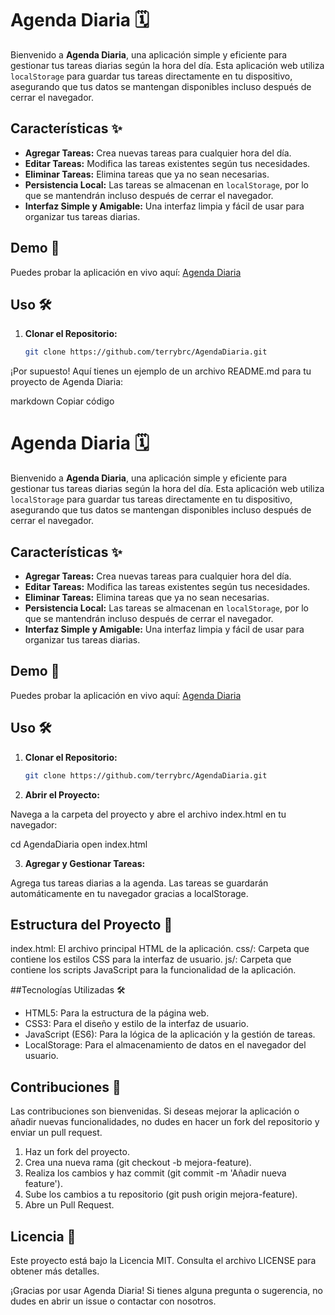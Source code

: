 # Agenda Diaria 🗓️

Bienvenido a **Agenda Diaria**, una aplicación simple y eficiente para gestionar tus tareas diarias según la hora del día. Esta aplicación web utiliza `localStorage` para guardar tus tareas directamente en tu dispositivo, asegurando que tus datos se mantengan disponibles incluso después de cerrar el navegador.

## Características ✨

- **Agregar Tareas:** Crea nuevas tareas para cualquier hora del día.
- **Editar Tareas:** Modifica las tareas existentes según tus necesidades.
- **Eliminar Tareas:** Elimina tareas que ya no sean necesarias.
- **Persistencia Local:** Las tareas se almacenan en `localStorage`, por lo que se mantendrán incluso después de cerrar el navegador.
- **Interfaz Simple y Amigable:** Una interfaz limpia y fácil de usar para organizar tus tareas diarias.

## Demo 🚀

Puedes probar la aplicación en vivo aquí: [Agenda Diaria](https://terrybrc.github.io/AgendaDiaria/)

## Uso 🛠️

1. **Clonar el Repositorio:**

   ```bash
   git clone https://github.com/terrybrc/AgendaDiaria.git

¡Por supuesto! Aquí tienes un ejemplo de un archivo README.md para tu proyecto de Agenda Diaria:

markdown
Copiar código
# Agenda Diaria 🗓️

Bienvenido a **Agenda Diaria**, una aplicación simple y eficiente para gestionar tus tareas diarias según la hora del día. Esta aplicación web utiliza `localStorage` para guardar tus tareas directamente en tu dispositivo, asegurando que tus datos se mantengan disponibles incluso después de cerrar el navegador.

## Características ✨

- **Agregar Tareas:** Crea nuevas tareas para cualquier hora del día.
- **Editar Tareas:** Modifica las tareas existentes según tus necesidades.
- **Eliminar Tareas:** Elimina tareas que ya no sean necesarias.
- **Persistencia Local:** Las tareas se almacenan en `localStorage`, por lo que se mantendrán incluso después de cerrar el navegador.
- **Interfaz Simple y Amigable:** Una interfaz limpia y fácil de usar para organizar tus tareas diarias.

## Demo 🚀

Puedes probar la aplicación en vivo aquí: [Agenda Diaria](https://terrybrc.github.io/AgendaDiaria/)

## Uso 🛠️

1. **Clonar el Repositorio:**

   ```bash
   git clone https://github.com/terrybrc/AgendaDiaria.git
   
2. **Abrir el Proyecto:**

Navega a la carpeta del proyecto y abre el archivo index.html en tu navegador:

cd AgendaDiaria
open index.html

3. **Agregar y Gestionar Tareas:**

Agrega tus tareas diarias a la agenda.
Las tareas se guardarán automáticamente en tu navegador gracias a localStorage.



## Estructura del Proyecto 📂
index.html: El archivo principal HTML de la aplicación.
css/: Carpeta que contiene los estilos CSS para la interfaz de usuario.
js/: Carpeta que contiene los scripts JavaScript para la funcionalidad de la aplicación.

##Tecnologías Utilizadas 🛠️

* HTML5: Para la estructura de la página web.
* CSS3: Para el diseño y estilo de la interfaz de usuario.
* JavaScript (ES6): Para la lógica de la aplicación y la gestión de tareas.
* LocalStorage: Para el almacenamiento de datos en el navegador del usuario.

## Contribuciones 🤝
Las contribuciones son bienvenidas. Si deseas mejorar la aplicación o añadir nuevas funcionalidades, no dudes en hacer un fork del repositorio y enviar un pull request.

1. Haz un fork del proyecto.
2. Crea una nueva rama (git checkout -b mejora-feature).
3. Realiza los cambios y haz commit (git commit -m 'Añadir nueva feature').
4. Sube los cambios a tu repositorio (git push origin mejora-feature).
5. Abre un Pull Request.
   
## Licencia 📄
Este proyecto está bajo la Licencia MIT. Consulta el archivo LICENSE para obtener más detalles.

¡Gracias por usar Agenda Diaria! Si tienes alguna pregunta o sugerencia, no dudes en abrir un issue o contactar con nosotros.
